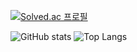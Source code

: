 [![Solved.ac
프로필](http://mazassumnida.wtf/api/generate_badge?boj=dldpfkd)](https://solved.ac/dldpfkd)

![GitHub stats](https://github-readme-stats.vercel.app/api?username=Yerang1120&show_icons=true&theme=radical)
![Top Langs](https://github-readme-stats.vercel.app/api/top-langs/?username=Yerang1120)

